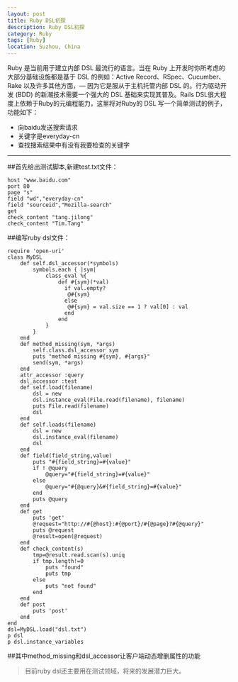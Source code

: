 ```yaml
---
layout: post
title: Ruby DSL初探
description: Ruby DSL初探
category: Ruby
tags: [Ruby]
location: Suzhou, China
---
```

Ruby 是当前用于建立内部 DSL 最流行的语言。当在 Ruby 上开发时你所考虑的大部分基础设施都是基于 DSL 的例如：Active Record、RSpec、Cucumber、Rake 以及许多其他方面，— 因为它是服从于主机托管内部 DSL 的。行为驱动开发 (BDD) 的新潮技术需要一个强大的 DSL 基础来实现其普及。Rails DSL很大程度上依赖于Ruby的元编程能力，这里将对Ruby的 DSL 写一个简单测试的例子，功能如下：

 - 向baidu发送搜索请求
 - 关键字是everyday-cn
 - 查找搜索结果中有没有我要检查的关键字

----------

##首先给出测试脚本,新建test.txt文件：

	host "www.baidu.com"
	port 80
	page "s"
	field "wd","everyday-cn"
	field "sourceid","Mozilla-search"
	get
	check_content "tang.jilong"
	check_content "Tim.Tang"

##编写ruby dsl文件：

	require 'open-uri'
	class MyDSL
		def self.dsl_accessor(*symbols)
			symbols.each { |sym|
				class_eval %{
					def #{sym}(*val)
					  if val.empty?
					   @#{sym}
					  else
					   @#{sym} = val.size == 1 ? val[0] : val
					  end
					end
				}
			}
		end
		def method_missing(sym, *args)
			self.class.dsl_accessor sym
			puts "method missing #{sym}, #{args}"
			send(sym, *args)
		end
		attr_accessor :query
		dsl_accessor :test
		def self.load(filename)
			dsl = new
			dsl.instance_eval(File.read(filename), filename)
			puts File.read(filename)
			dsl
		end
		def self.loads(filename)
			dsl = new
			dsl.instance_eval(filename)
			dsl
		end
		def field(field_string,value)
			puts "#{field_string}=#{value}"
			if ! @query
				@query="#{field_string}=#{value}"
			else
				@query="#{@query}&#{field_string}=#{value}"
			end
			puts @query
		end
		def get
			puts 'get'
			@request="http://#{@host}:#{@port}/#{@page}?#{@query}"
			puts @request
			@result=open(@request)
		end
		def check_content(s)
			tmp=@result.read.scan(s).uniq
			if tmp.length!=0
				puts "found"
				puts tmp
			else
				puts "not found"
			end
		end
		def post
			puts 'post'
		end
	end
	dsl=MyDSL.load("dsl.txt")
	p dsl
	p dsl.instance_variables
##其中method_missing和dsl_accessor让客户端动态增删属性的功能

> 目前ruby dsl还主要用在测试领域，将来的发展潜力巨大。
